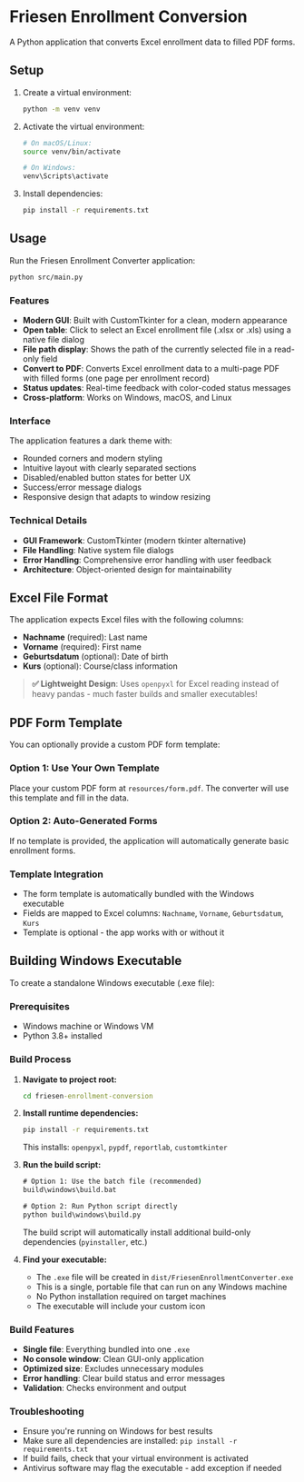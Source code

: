 # Friesen Enrollment Conversion

A Python application that converts Excel enrollment data to filled PDF forms.

## Setup

1. Create a virtual environment:
   ```bash
   python -m venv venv
   ```

2. Activate the virtual environment:
   ```bash
   # On macOS/Linux:
   source venv/bin/activate
   
   # On Windows:
   venv\Scripts\activate
   ```

3. Install dependencies:
   ```bash
   pip install -r requirements.txt
   ```

## Usage

Run the Friesen Enrollment Converter application:

```bash
python src/main.py
```

### Features

- **Modern GUI**: Built with CustomTkinter for a clean, modern appearance
- **Open table**: Click to select an Excel enrollment file (.xlsx or .xls) using a native file dialog
- **File path display**: Shows the path of the currently selected file in a read-only field
- **Convert to PDF**: Converts Excel enrollment data to a multi-page PDF with filled forms (one page per enrollment record)
- **Status updates**: Real-time feedback with color-coded status messages
- **Cross-platform**: Works on Windows, macOS, and Linux

### Interface

The application features a dark theme with:
- Rounded corners and modern styling
- Intuitive layout with clearly separated sections
- Disabled/enabled button states for better UX
- Success/error message dialogs
- Responsive design that adapts to window resizing

### Technical Details

- **GUI Framework**: CustomTkinter (modern tkinter alternative)
- **File Handling**: Native system file dialogs
- **Error Handling**: Comprehensive error handling with user feedback
- **Architecture**: Object-oriented design for maintainability

## Excel File Format

The application expects Excel files with the following columns:
- **Nachname** (required): Last name
- **Vorname** (required): First name  
- **Geburtsdatum** (optional): Date of birth
- **Kurs** (optional): Course/class information

> **✅ Lightweight Design**: Uses `openpyxl` for Excel reading instead of heavy pandas - much faster builds and smaller executables!

## PDF Form Template

You can optionally provide a custom PDF form template:

### **Option 1: Use Your Own Template**
Place your custom PDF form at `resources/form.pdf`. The converter will use this template and fill in the data.

### **Option 2: Auto-Generated Forms**
If no template is provided, the application will automatically generate basic enrollment forms.

### **Template Integration**
- The form template is automatically bundled with the Windows executable
- Fields are mapped to Excel columns: `Nachname`, `Vorname`, `Geburtsdatum`, `Kurs`
- Template is optional - the app works with or without it

## Building Windows Executable

To create a standalone Windows executable (.exe file):

### Prerequisites
- Windows machine or Windows VM
- Python 3.8+ installed

### Build Process

1. **Navigate to project root:**
   ```cmd
   cd friesen-enrollment-conversion
   ```

2. **Install runtime dependencies:**
   ```cmd
   pip install -r requirements.txt
   ```
   This installs: `openpyxl`, `pypdf`, `reportlab`, `customtkinter`



3. **Run the build script:**
   ```cmd
   # Option 1: Use the batch file (recommended)
   build\windows\build.bat
   
   # Option 2: Run Python script directly  
   python build\windows\build.py
   ```
   The build script will automatically install additional build-only dependencies (`pyinstaller`, etc.)

4. **Find your executable:**
   - The `.exe` file will be created in `dist/FriesenEnrollmentConverter.exe`
   - This is a single, portable file that can run on any Windows machine
   - No Python installation required on target machines
   - The executable will include your custom icon

### Build Features
- **Single file**: Everything bundled into one `.exe`
- **No console window**: Clean GUI-only application
- **Optimized size**: Excludes unnecessary modules
- **Error handling**: Clear build status and error messages
- **Validation**: Checks environment and output

### Troubleshooting
- Ensure you're running on Windows for best results
- Make sure all dependencies are installed: `pip install -r requirements.txt`
- If build fails, check that your virtual environment is activated
- Antivirus software may flag the executable - add exception if needed 